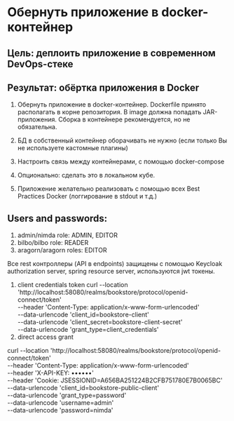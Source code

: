 # Обернуть приложение в docker-контейнер

## Цель: деплоить приложение в современном DevOps-стеке
## Результат: обёртка приложения в Docker


1. Обернуть приложение в docker-контейнер. Dockerfile принято располагать в корне репозитория. В image должна попадать JAR-приложения. Сборка в контейнере рекомендуется, но не обязательна.

2. БД в собственный контейнер оборачивать не нужно (если только Вы не используете кастомные плагины)

3. Настроить связь между контейнерами, с помощью docker-compose

4. Опционально: сделать это в локальном кубе.

5. Приложение желательно реализовать с помощью всех Best Practices Docker (логгирование в stdout и т.д.)

## Users and passwords:

1) admin/nimda
   role: ADMIN, EDITOR
2) bilbo/bilbo
   role: READER
3) aragorn/aragorn
   roles: EDITOR


Все rest контроллеры (API в endpoints) защищены с помощью Keycloak authorization server,
spring resource server, используются jwt токены.

1) client credentials token
   curl --location 'http://localhost:58080/realms/bookstore/protocol/openid-connect/token' \
   --header 'Content-Type: application/x-www-form-urlencoded' \
   --data-urlencode 'client_id=bookstore-client' \
   --data-urlencode 'client_secret=bookstore-client-secret' \
   --data-urlencode 'grant_type=client_credentials'
2) direct access grant

curl --location 'http://localhost:58080/realms/bookstore/protocol/openid-connect/token' \
--header 'Content-Type: application/x-www-form-urlencoded' \
--header 'X-API-KEY: ••••••' \
--header 'Cookie: JSESSIONID=A656BA251224B2CFB751780E7B0065BC' \
--data-urlencode 'client_id=bookstore-public-client' \
--data-urlencode 'grant_type=password' \
--data-urlencode 'username=admin' \
--data-urlencode 'password=nimda'